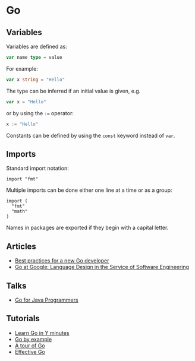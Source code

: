 # Go

## Variables

Variables are defined as:

```go
var name type = value
```

For example:

```go
var x string = "Hello"
```

The type can be inferred if an initial value is given, e.g.

```go
var x = "Hello"
```

or by using the `:=` operator:

```go
x := "Hello"
```

Constants can be defined by using the `const` keyword instead of `var`.

## Imports

Standard import notation:

```
import "fmt"
```

Multiple imports can be done either one line at a time or as a group:

```
import (
  "fmt"
  "math"
)
```

Names in packages are exported if they begin with a capital letter.

## Articles

 * [Best practices for a new Go developer](https://medium.com/@IndianGuru/best-practices-for-a-new-go-developer-8660384302fc)
 * [Go at Google: Language Design in the Service of Software Engineering](http://talks.golang.org/2012/splash.article)

## Talks

 * [Go for Java Programmers](https://talks.golang.org/2015/go-for-java-programmers.slide)

## Tutorials

  * [Learn Go in Y minutes](http://learnxinyminutes.com/docs/go/)
  * [Go by example](https://gobyexample.com/)
  * [A tour of Go](http://tour.golang.org/welcome/1)
  * [Effective Go](http://golang.org/doc/effective_go.html)
